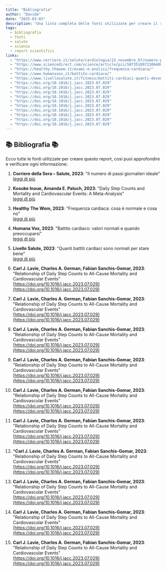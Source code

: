 ```yaml
---
title: "Bibliografia"
author: "Davide"
date: "2025-03-03"
description: "Una lista completa delle fonti utilizzate per creare il report sulla tua salute."
tags:
  - bibliografia
  - fonti
  - salute
  - scienza
  - report scientifici
links:
  - "https://www.corriere.it/salute/cardiologia/23_novembre_07/numero-passi-giornalieri-ideale-c0b4e77c-7c96-11ee-90f0-2d45ce928adc.shtml"
  - "https://www.sciencedirect.com/science/article/pii/S0735109723064008"
  - "https://healthy.thewom.it/esami-e-analisi/frequenza-cardiaca/"
  - "https://www.humanavox.it/battito-cardiaco/"
  - "https://www.livellosalute.it/fitness/battiti-cardiaci-quanti-devono-essere-per-stare-bene/"
  - "https://doi.org/10.1016/j.jacc.2023.07.029"
  - "https://doi.org/10.1016/j.jacc.2023.07.029"
  - "https://doi.org/10.1016/j.jacc.2023.07.029"
  - "https://doi.org/10.1016/j.jacc.2023.07.029"
  - "https://doi.org/10.1016/j.jacc.2023.07.029"
  - "https://doi.org/10.1016/j.jacc.2023.07.029"
  - "https://doi.org/10.1016/j.jacc.2023.07.029"
  - "https://doi.org/10.1016/j.jacc.2023.07.029"
  - "https://doi.org/10.1016/j.jacc.2023.07.029"
  - "https://doi.org/10.1016/j.jacc.2023.07.029"
---
```

## 📚 Bibliografia 📚

Ecco tutte le fonti utilizzate per creare questo report, così puoi approfondire e verificare ogni informazione:

1. **Corriere della Sera – Salute, 2023**: "Il numero di passi giornalieri ideale"  
   [leggi di più](https://www.corriere.it/salute/cardiologia/23_novembre_07/numero-passi-giornalieri-ideale-c0b4e77c-7c96-11ee-90f0-2d45ce928adc.shtml)

2. **Kosuke Inoue, Amanda E. Paluch, 2023**: "Daily Step Counts and Mortality and Cardiovascular Events: A Meta-Analysis"  
   [leggi di più](https://www.sciencedirect.com/science/article/pii/S0735109723064008)

3. **Healthy The Wom, 2023**: "Frequenza cardiaca: cosa è normale e cosa no"  
   [leggi di più](https://healthy.thewom.it/esami-e-analisi/frequenza-cardiaca/)

4. **Humana Vox, 2023**: "Battito cardiaco: valori normali e quando preoccuparsi"  
   [leggi di più](https://www.humanavox.it/battito-cardiaco/)

5. **Livello Salute, 2023**: "Quanti battiti cardiaci sono normali per stare bene"  
   [leggi di più](https://www.livellosalute.it/fitness/battiti-cardiaci-quanti-devono-essere-per-stare-bene/)

6. **Carl J. Lavie, Charles A. German, Fabian Sanchis-Gomar, 2023**: "Relationship of Daily Step Counts to All-Cause Mortality and Cardiovascular Events"  
   [https://doi.org/10.1016/j.jacc.2023.07.029](https://doi.org/10.1016/j.jacc.2023.07.029)

7. **Carl J. Lavie, Charles A. German, Fabian Sanchis-Gomar, 2023**: "Relationship of Daily Step Counts to All-Cause Mortality and Cardiovascular Events"  
   [https://doi.org/10.1016/j.jacc.2023.07.029](https://doi.org/10.1016/j.jacc.2023.07.029)

8. **Carl J. Lavie, Charles A. German, Fabian Sanchis-Gomar, 2023**: "Relationship of Daily Step Counts to All-Cause Mortality and Cardiovascular Events"  
   [https://doi.org/10.1016/j.jacc.2023.07.029](https://doi.org/10.1016/j.jacc.2023.07.029)

9. **Carl J. Lavie, Charles A. German, Fabian Sanchis-Gomar, 2023**: "Relationship of Daily Step Counts to All-Cause Mortality and Cardiovascular Events"  
   [https://doi.org/10.1016/j.jacc.2023.07.029](https://doi.org/10.1016/j.jacc.2023.07.029)

10. **Carl J. Lavie, Charles A. German, Fabian Sanchis-Gomar, 2023**: "Relationship of Daily Step Counts to All-Cause Mortality and Cardiovascular Events"  
   [https://doi.org/10.1016/j.jacc.2023.07.029](https://doi.org/10.1016/j.jacc.2023.07.029)

11. **Carl J. Lavie, Charles A. German, Fabian Sanchis-Gomar, 2023**: "Relationship of Daily Step Counts to All-Cause Mortality and Cardiovascular Events"  
   [https://doi.org/10.1016/j.jacc.2023.07.029](https://doi.org/10.1016/j.jacc.2023.07.029)

12. ***Carl J. Lavie, Charles A. German, Fabian Sanchis-Gomar, 2023**: "Relationship of Daily Step Counts to All-Cause Mortality and Cardiovascular Events"  
   [https://doi.org/10.1016/j.jacc.2023.07.029](https://doi.org/10.1016/j.jacc.2023.07.029)

13. **Carl J. Lavie, Charles A. German, Fabian Sanchis-Gomar, 2023**: "Relationship of Daily Step Counts to All-Cause Mortality and Cardiovascular Events"  
   [https://doi.org/10.1016/j.jacc.2023.07.029](https://doi.org/10.1016/j.jacc.2023.07.029)

14. **Carl J. Lavie, Charles A. German, Fabian Sanchis-Gomar, 2023**: "Relationship of Daily Step Counts to All-Cause Mortality and Cardiovascular Events"  
   [https://doi.org/10.1016/j.jacc.2023.07.029](https://doi.org/10.1016/j.jacc.2023.07.029)

15. **Carl J. Lavie, Charles A. German, Fabian Sanchis-Gomar, 2023**: "Relationship of Daily Step Counts to All-Cause Mortality and Cardiovascular Events"  
   [https://doi.org/10.1016/j.jacc.2023.07.029](https://doi.org/10.1016/j.jacc.2023.07.029)